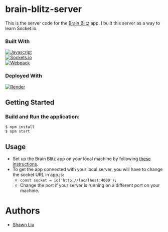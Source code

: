 # brain-blitz-server

This is the server code for the [Brain Blitz](https://github.com/shawn8913/brain-blitz/tree/main) app. I built this server as a way to learn Socket.io.


### Built With
[![Javascript][Javascript.js]][Javascript-url]\
[![Sockets.io][Sockets.js]][Sockets-url]\
[![Webpack][Webpack.js]][Webpack-url]

### Deployed With
[![Render][Render.js]][Render-url]

## Getting Started
### Build and Run the application:

```
$ npm install
$ npm start
````

## Usage
* Set up the Brain Blitz app on your local machine by following [these instructions](https://github.com/shawn8913/brain-blitz/tree/main#build-and-run-the-application).
* To get the app connected with your local server, you will have to change the socket URL in app.js:
  * ``const socket = io('http://localhost:4000');``
  * Change the port if your server is running on a different port on your machine.
 
 
# Authors
* [Shawn Liu](https://github.com/shawn8913)


[Sockets.js]: https://img.shields.io/badge/Sockets.io-20232A?style=for-the-badge&logo=socketdotio&logoColor=61DAFB
[Sockets-url]: https://socket.io/
[Javascript.js]: https://img.shields.io/badge/Javascript-20232A?style=for-the-badge&logo=javascript
[Javascript-url]: https://developer.mozilla.org/en-US/docs/Web/JavaScript
[Webpack.js]: https://img.shields.io/badge/Webpack-20232A?style=for-the-badge&logo=webpack
[Webpack-url]: https://webpack.js.org/
[Render.js]: https://img.shields.io/badge/Render-20232A?style=for-the-badge&logo=render
[Render-url]: https://render.com/
